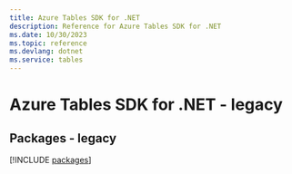 ```yaml
---
title: Azure Tables SDK for .NET
description: Reference for Azure Tables SDK for .NET
ms.date: 10/30/2023
ms.topic: reference
ms.devlang: dotnet
ms.service: tables
---
```

# Azure Tables SDK for .NET - legacy
## Packages - legacy
[!INCLUDE [packages](tables-index.md)]